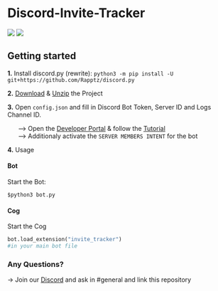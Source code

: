# Discord-Invite-Tracker

<a href="https://discord.gg/nPwjaJk"><img src="https://discord.com/api/guilds/757966278936756345/embed.png"/></a>
<a href="https://github.com/GregTCLTK/Discord-Invite-Tracker/fork"><img src="https://img.shields.io/badge/PRs-welcome-brightgreen.svg?style=flat-square" /></a>
## Getting started
**1.** Install discord.py (rewrite): `python3 -m pip install -U git+https://github.com/Rapptz/discord.py`

**2.** [Download](https://github.com/GregTCLTK/Discord-Invite-Tracker/archive/master.zip) & [Unzip](https://www.7-zip.org) the Project

**3.** Open `config.json` and fill in Discord Bot Token, Server ID and Logs Channel ID.

       --> Open the [Developer Portal](https://discord.com/developers/applications/me/create) & follow the [Tutorial](https://i.imgur.com/vR4C6Mh.gif)\
       --> Additionaly activate the `SERVER MEMBERS INTENT` for the bot

**4.** Usage
#### Bot
Start the Bot:

`$python3 bot.py`

#### Cog
Start the Cog
```py
bot.load_extension("invite_tracker")
#in your main bot file
```




### Any Questions?
-> Join our [Discord](https://discord.gg/nPwjaJk) and ask in #general and link this repository
